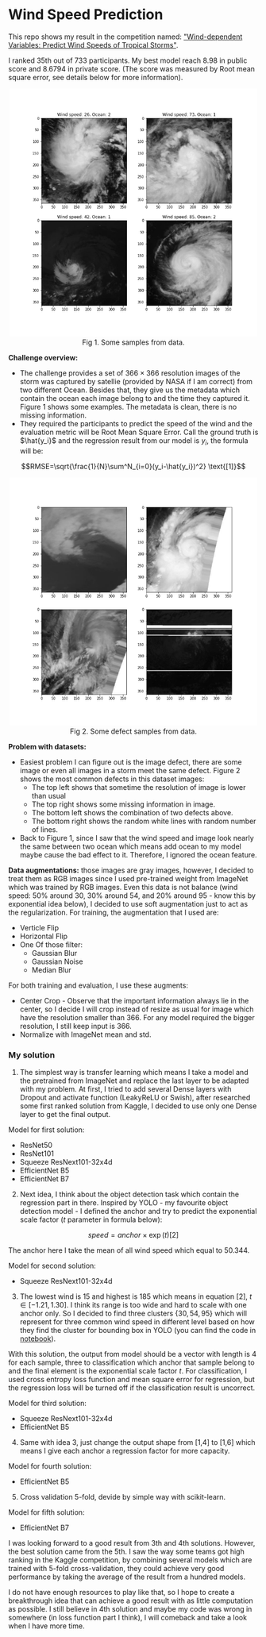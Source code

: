 # Wind Speed Prediction 

This repo shows my result in the competition named: ["Wind-dependent Variables: Predict Wind Speeds of Tropical Storms"](https://www.drivendata.org/competitions/72/predict-wind-speeds/).

I ranked 35th out of 733 participants. My best model reach 8.98 in public score and 8.6794 in private score. (The score was measured by Root mean square error, see details below for more information).

<center>
<img src="./image/data_samples.png" alt="image" width="500">
<figcaption>
Fig 1. Some samples from data.
</figcaption>
</center>

**Challenge overview:**

* The challenge provides a set of $366\times366$ resolution images of the storm was captured by satellie (provided by NASA if I am correct) from two different Ocean. Besides that, they give us the metadata which contain the ocean each image belong to and the time they captured it. Figure 1 shows some examples. The metadata is clean, there is no missing information.
* They required the participants to predict the speed of the wind and the evaluation metric will be Root Mean Square Error. Call the ground truth is $\hat{y_i}$ and the regression result from our model is $y_i$, the formula will be:

$$RMSE=\sqrt{\frac{1}{N}\sum^N_{i=0}(y_i-\hat{y_i})^2} \text{[1]}$$ 

<center>
<img src="./image/defect_samples.png" alt="image" width="500">
<figcaption>
Fig 2. Some defect samples from data.
</figcaption>
</center>

**Problem with datasets:**

* Easiest problem I can figure out is the image defect, there are some image or even all images in a storm meet the same defect. Figure 2 shows the most common defects in this dataset images:
  * The top left shows that sometime the resolution of image is lower than usual
  * The top right shows some missing information in image.
  * The bottom left shows the combination of two defects above.
  * The bottom right shows the random white lines with random number of lines.
* Back to Figure 1, since I saw that the wind speed and image look nearly the same between two ocean which means add ocean to my model maybe cause the bad effect to it. Therefore, I ignored the ocean feature.

**Data augmentations:** those images are gray images, however, I decided to treat them as RGB images since I used pre-trained weight from ImageNet which was trained by RGB images. Even this data is not balance (wind speed: 50% around 30, 30% around 54, and 20% around 95 - know this by exponential idea below), I decided to use soft augmentation just to act as the regularization. For training, the augmentation that I used are:

* Verticle Flip
* Horizontal Flip
* One Of those filter:
  * Gaussian Blur
  * Gaussian Noise
  * Median Blur

For both training and evaluation, I use these augments:

* Center Crop - Observe that the important information always lie in the center, so I decide I will crop instead of resize as usual for image which have the resolution smaller than 366. For any model required the bigger resolution, I still keep input is 366.
* Normalize with ImageNet mean and std.

### My solution

1. The simplest way is transfer learning which means I take a model and the pretrained from ImageNet and replace the last layer to be adapted with my problem. At first, I tried to add several Dense layers with Dropout and activate function (LeakyReLU or Swish), after researched some first ranked solution from Kaggle, I decided to use only one Dense layer to get the final output.

Model for first solution:

* ResNet50
* ResNet101
* Squeeze ResNext101-32x4d
* EfficientNet B5
* EfficientNet B7

2. Next idea, I think about the object detection task which contain the regression part in there. Inspired by YOLO - my favourite object detection model - I defined the anchor and try to predict the exponential scale factor ($t$ parameter in formula below):

$$speed = anchor\times \exp(t)\text{[2]}$$ 

The anchor here I take the mean of all wind speed which equal to $50.344$.

Model for second solution:

* Squeeze ResNext101-32x4d

3. The lowest wind is $15$ and highest is $185$ which means in equation $[2]$,  $t\in [-1.21, 1.30]$. I think its range is too wide and hard to scale with one anchor only. So I decided to find three clusters $\{30,54,95\}$ which will represent for three common wind speed in different level based on how they find the cluster for bounding box in YOLO (you can find the code in [notebook](./notebook)).

With this solution, the output from model should be a vector with length is 4 for each sample, three to classification which anchor that sample belong to and the final element is the exponential scale factor $t$. For classification, I used cross entropy loss function and mean square error for regression, but the regression loss will be turned off if the classification result is uncorrect.

Model for third solution:

* Squeeze ResNext101-32x4d
* EfficientNet B5
  
4. Same with idea 3, just change the output shape from [1,4] to [1,6] which means I give each anchor a regression factor for more capacity.

Model for fourth solution:

* EfficientNet B5

5. Cross validation 5-fold, devide by simple way with scikit-learn.

Model for fifth solution:

* EfficientNet B7

I was looking forward to a good result from 3th and 4th solutions. However, the best solution came from the 5th. I saw the way some teams got high ranking in the Kaggle competition, by combining several models which are trained with 5-fold cross-validation, they could achieve very good performance by taking the average of the result from a hundred models. 

I do not have enough resources to play like that, so I hope to create a breakthrough idea that can achieve a good result with as little computation as possible. I still believe in 4th solution and maybe my code was wrong in somewhere (in loss function part I think), I will comeback and take a look when I have more time.